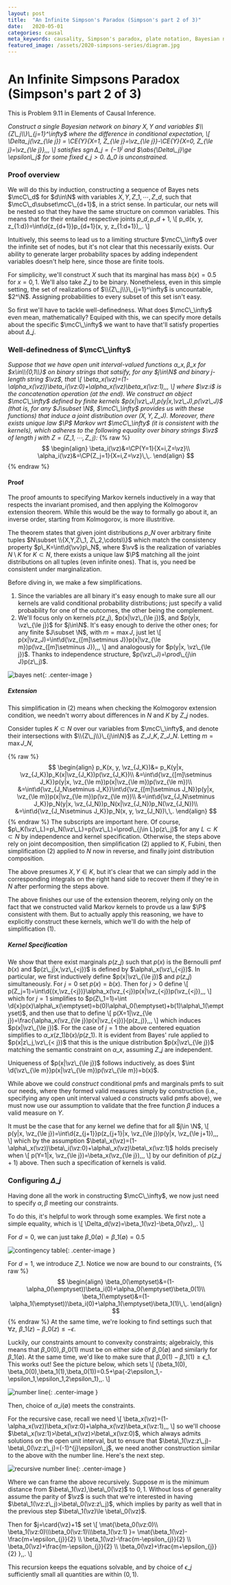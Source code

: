 ```yaml
---
layout: post
title:  "An Infinite Simpson's Paradox (Simpson's part 2 of 3)"
date:   2020-05-01
categories: causal
meta_keywords: causality, Simpson's paradox, plate notation, Bayesian networks
featured_image: /assets/2020-simpsons-series/diagram.jpg
---
```


# An Infinite Simpsons Paradox (Simpson's part 2 of 3)

This is Problem 9.11 in Elements of Causal Inference.

_Construct a single Bayesian network on binary $X,Y$ and variables $\\{Z\_j\\}\_{j=1}^\infty$ where the difference in conditional expectation,
\\[
\Delta\_j(\vz\_{\le j}) = \CE{Y}{X=1, Z\_{\le j}=\vz\_{\le j}}-\CE{Y}{X=0, Z\_{\le j}=\vz\_{\le j}}\,\,,
\\]
satisfies $\DeclareMathOperator\sgn{sgn}\sgn \Delta\_j=(-1)^{j}$ and $\abs{\Delta\_j}\ge \epsilon\_j$ for some fixed $\epsilon\_j>0$. $\Delta\_0$ is unconstrained._

### Proof overview

We will do this by induction, constructing a sequence of Bayes nets $\mcC\_d$ for $d\in\N$ with variables $X,Y,Z\_1,\cdots,Z\_d$, such that $\mcC\_d\subset\mcC\_{d+1}$, in a strict sense. In particular, our nets will be nested so that they have the same structure on common variables. This means that for their entailed respective joints $p\_d,p\_{d+1}$,
\\[
p\_d(x, y, z\_{1:d})=\int\d{z\_{d+1}}p\_{d+1}(x, y, z\_{1:d+1})\,\,.
\\]

Intuitively, this seems to lead us to a limiting structure $\mcC\_\infty$ over the infinite set of nodes, but it's not clear that this necessarily exists. Our ability to generate larger probability spaces by adding independent variables doesn't help here, since those are finite tools.

For simplicity, we'll construct $X$ such that its marginal has mass $b(x)=0.5$ for $x=0,1$. We'll also take $Z\_j$ to be binary. Nonetheless, even in this simple setting, the set of realizations of $\\{Z\_j\\}\_{j=1}^\infty$ is uncountable, $2^\N$. Assigning probabilities to every subset of this set isn't easy.

So first we'll have to tackle well-definedness. What does $\mcC\_\infty$ even mean, mathematically? Equiped with this, we can specify more details about the specific $\mcC\_\infty$ we want to have that'll satisfy properties about $\Delta\_j$.

### Well-definedness of $\mcC\_\infty$

_Suppose that we have open unit interval-valued functions $\alpha\_x,\beta\_x$ for $x\in\\{0,1\\}$ on binary strings that satsify, for any $j\in\N$ and binary $j$-length string $\vz$, that
\\[
\beta\_x(\vz)=(1-\alpha\_x(\vz))\beta\_i(\vz:0)+\alpha\_x(\vz)\beta\_x(\vz:1)\,\,,
\\]
where $\vz:i$ is the concatenation operation (at the end). We construct an object $\mcC\_\infty$ defined by finite kernels $p(x|\vz\_J),p(y|x,\vz\_J),p(\vz\_J)$ (that is, for any $J\subset \N$, $\mcC\_\infty$ provides us with these functions) that induce a joint distribution over $(X, Y, Z\_J)$. Moreover, there exists unique law $\P$ Markov wrt $\mcC\_\infty$ (it is consistent with the kernels), which adheres to the following equality over binary strings $\vz$ of length $j$ with $Z=(Z\_1,\cdots, Z\_j)$:_
{% raw %}
$$
\begin{align}
\beta_i(\vz)&=\CP{Y=1}{X=i,Z=\vz}\\
\alpha_i(\vz)&=\CP{Z_j=1}{X=i,Z=\vz}\,\,.
\end{align}
$$
{% endraw %}

#### Proof

The proof amounts to specifying Markov kernels inductively in a way that respects the invariant promised, and then applying the Kolmogorov extension theorem. While this would be the way to formally go about it, an inverse order, starting from Kolmogorov, is more illustritive.

The theorem states that given joint distributions $p\_N$ over arbitrary finite tuples $N\subset \\{X,Y,Z\_1, Z\_2,\cdots\\}$ which match the consistency property $p\_K=\int\d{\vv}p\_N$, where $\vv$ is the realization of variables $N\setminus K$ for $K\subset N$, there exists a unique law $\P$ matching all the joint distributions on all tuples (even infinite ones). That is, you need be consistent under marginalization.



Before diving in, we make a few simplifications.

1. Since the variables are all binary it's easy enough to make sure all our kernels are valid conditional probability distributions; just specify a valid probability for one of the outcomes, the other being the complement.
2. We'll focus only on kernels $p(z\_j)$, $p(x|\vz\_{\le j})$, and $p(y|x, \vz\_{\le j})$ for $j\in\N$. It's easy enough to derive the other ones; for any finite $J\subset \N$, with $m=\max J$, just let
\\[
p(x|\vz\_J)=\int\d{\vz\_{[m]\setminus J}}p(x|\vz\_{\le m})p(\vz\_{[m]\setminus J})\,\,,
\\]
and analogously for $p(y|x, \vz\_{\le j})$. Thanks to independence structure, $p(\vz\_J)=\prod\_{j\in J}p(z\_j)$.

![bayes net](/assets/2020-simpsons-series/diagram.jpg){: .center-image }

##### Extension

This simplification in (2) means when checking the Kolmogorov extension condition, we needn't worry about differences in $N$ and $K$ by $Z\_j$ nodes.

Consider tuples $K\subset N$ over our variables from $\mcC\_\infty$, and denote their intersections with $\\{Z\_j\\}\_{j\in\N}$ as $Z\_{J\_K},Z\_{J\_N}$. Letting $m=\max J\_N$, 

{% raw %}
$$
\begin{align}
p_K(x, y, \vz_{J_K})&= p_K(y|x, \vz_{J_K})p_K(x|\vz_{J_K})p(\vz_{J_K})\\
&=\int\d{\vz_{[m]\setminus J_K}}p(y|x, \vz_{\le m})p(x|\vz_{\le m})p(\vz_{\le m})\\
&=\int\d{\vz_{J_N\setminus J_K}}\int\d{\vz_{[m]\setminus J_N}}p(y|x, \vz_{\le m})p(x|\vz_{\le m})p(\vz_{\le m})\\
&=\int\d{\vz_{J_N\setminus J_K}}p_N(y|x, \vz_{J_N})p_N(x|\vz_{J_N})p_N(\vz_{J_N})\\
&=\int\d{\vz_{J_N\setminus J_K}}p_N(x, y, \vz_{J_N})\,\,.
\end{align}
$$
{% endraw %}
The subscripts are important here. Of course, $p\_K(\vz\_L)=p\_N(\vz\_L)=p(\vz\_L)=\prod\_{j\in L}p(z\_j)$ for any $L\subset K\subset N$ by independence and kernel specification. Otherwise, the steps above rely on joint decomposition, then simplification (2) applied to $K$, Fubini, then simplification (2) applied to $N$ now in reverse, and finally joint distribution composition.

The above presumes $X,Y\in K$, but it's clear that we can simply add in the corresponding integrals on the right hand side to recover them if they're in $N$ after performing the steps above.

The above finishes our use of the extension theorem, relying only on the fact that we constructed valid Markov kernels to provde us a law $\P$ consistent with them. But to actually apply this reasoning, we have to explicitly construct these kernels, which we'll do with the help of simplification (1).

##### Kernel Specification

We show that there exist marginals $p(z\_j)$ such that $p(x)$ is the Bernoulli pmf $b(x)$ and $p(z\_j|x,\vz\_{<j})$ is defined by $\alpha\_x(\vz\_{<j})$. In particular, we first inductively define $p(x|\vz\_{\le j})$ and $p(z\_j)$ simultaneously. For $j=0$ set $p(x)=b(x)$. Then for $j>0$ define
\\[
p(Z\_j=1)=\int\d{(x,\vz\_{<j})}\alpha\_x(\vz\_{<j})p(x|\vz\_{<j})p(\vz\_{<j})\,\,,
\\]
which for $j=1$ simplifies to $p(Z\_1=1)=\int \d{x}p(x)\alpha\_x(\emptyset)=b(0)\alpha\_0(\emptyset)+b(1)\alpha\_1(\emptyset)$, and then use that to define
\\[
p(X=1|\vz\_{\le j})=\frac{\alpha\_x(\vz\_{\le j})p(x|\vz\_{<j})}{p(z\_j)}\,\,,
\\]
which induces $p(x|\vz\_{\le j})$. For the case of $j=1$ the above centered equation simplifies to $\alpha\_x(z\_1)b(x)/p(z\_1)$. It is evident from Bayes' rule applied to $p(x|z\_j,\vz\_{< j})$ that this is the unique distribution $p(x|\vz\_{\le j})$ matching the semantic constraint on $\alpha\_x$, assuming $Z\_j$ are independent.

Uniqueness of $p(x|\vz\_{\le j})$
follows inductively, as does
$\int \d{\vz\_{\le m}}p(x|\vz\_{\le m})p(\vz\_{\le m})=b(x)$.

While above we could _construct_ conditional pmfs and marginals pmfs to suit our needs, where they formed valid measures simply by construction (i.e., specifying any open unit interval valued $\alpha$ constructs valid pmfs above), we must now use our assumption to validate that the free function $\beta$ induces a valid measure on $Y$.

It must be the case that for any kernel we define that for all $j\in \N$,
\\[
p(y|x, \vz\_{\le j})=\int\d{z\_{j+1}}p(z\_{j+1}|x, \vz\_{\le j})p(y|x, \vz\_{\le j+1})\,\,,
\\]
which by the assumption $\beta\_x(\vz)=(1-\alpha\_x(\vz))\beta\_i(\vz:0)+\alpha\_x(\vz)\beta\_x(\vz:1)$ holds precisely when
\\[
p(Y=1|x, \vz\_{\le j})=\beta\_x(\vz\_{\le j})\,\,,
\\]
by our definition of $p(z\_{j+1})$ above. Then such a specification of kernels is valid.

### Configuring $\Delta\_j$

Having done all the work in constructing $\mcC\_\infty$, we now just need to specify $\alpha, \beta$ meeting our constraints.

To do this, it's helpful to work through some examples. We first note a simple equality, which is
\\[
\Delta\_d(\vz)=\beta\_1(\vz)-\beta\_0(\vz)\,\,.
\\]

For $d=0$, we can just take $\beta\_0(\emptyset)=\beta\_1(\emptyset)=0.5$


![contingency table](/assets/2020-simpsons-series/contingency.jpg){: .center-image }

For $d=1$, we introduce $Z\_1$. Notice we now are bound to our constraints,
{% raw %}
$$
\begin{align}
    \beta_0(\emptyset)&=(1-\alpha_0(\emptyset))\beta_i(0)+\alpha_0(\emptyset)\beta_0(1)\\
\beta_1(\emptyset)&=(1-\alpha_1(\emptyset))\beta_i(0)+\alpha_1(\emptyset)\beta_1(1)\,\,.
\end{align}
$$
{% endraw %}
At the same time, we're looking to find settings such that $\forall z,\,\,\beta\_1(z)-\beta\_0(z)\le -\epsilon$.

Luckily, our constraints amount to convexity constraints; algebraicly, this means that $\beta\_0(0),\beta\_0(1)$ must be on either side of $\beta\_0(\emptyset)$ and similarly for $\beta\_1(\emptyset)$. At the same time, we'd like to make sure that $\beta\_0(1)-\beta\_1(1)\ge \epsilon\_1$. This works out! See the picture below, which sets
\\[
(\beta\_1(0), \beta\_0(0),\beta\_1(1),\beta\_0(1))=0.5+\pa{-2\epsilon\_1,-\epsilon\_1,\epsilon\_1,2\epsilon\_1}\,\,.
\\]


![number line](/assets/2020-simpsons-series/numberline.jpg){: .center-image }

Then, choice of $\alpha\_i(\emptyset)$ meets the constraints.

For the recursive case, recall we need
\\[
\beta\_x(\vz)=(1-\alpha\_x(\vz))\beta\_x(\vz:0)+\alpha\_x(\vz)\beta\_x(\vz:1)\,\,,
\\]
so we'll choose $\beta\_x(\vz:1)>\beta\_x(\vz)>\beta\_x(\vz:0)$, which always admits solutions on the open unit interval, but to ensure that $\beta\_1(\vz:z\_j)-\beta\_0(\vz:z\_j)=(-1)^{j}\epsilon\_j$, we need another construction similar to the above with the number line. Here's the next step.


![recursive number line](/assets/2020-simpsons-series/recursive-numberline.jpg){: .center-image }

Where we can frame the above recursively. Suppose $m$ is the minimum distance from $\beta\_1(\vz),\beta\_0(\vz)$ to $0,1$. Without loss of generality assume the parity of $\vz$ is such that we're interested in having $\beta\_1(\vz:z\_j)>\beta\_0(\vz:z\_j)$, which implies by parity as well that in the previous step $\beta\_1(\vz)\le \beta\_0(\vz)$.

Then for $j=\card{\vz}+1$ set
\\[
\mat{\beta\_0(\vz:0)\\\\ \beta\_1(\vz:0)\\\\\beta\_0(\vz:1)\\\\\beta\_1(\vz:1) }=
\mat{\beta\_1(\vz)-\frac{m+\epsilon\_{j}}{2} \\\\ \beta\_1(\vz)-\frac{m-\epsilon\_{j}}{2} \\\\ \beta\_0(\vz)+\frac{m-\epsilon\_{j}}{2} \\\\ \beta\_0(\vz)+\frac{m+\epsilon\_{j}}{2} }\,\,.
\\]

This recursion keeps the equations solvable, and by choice of $\epsilon\_{j}$ sufficiently small all quantities are within $(0,1)$.
